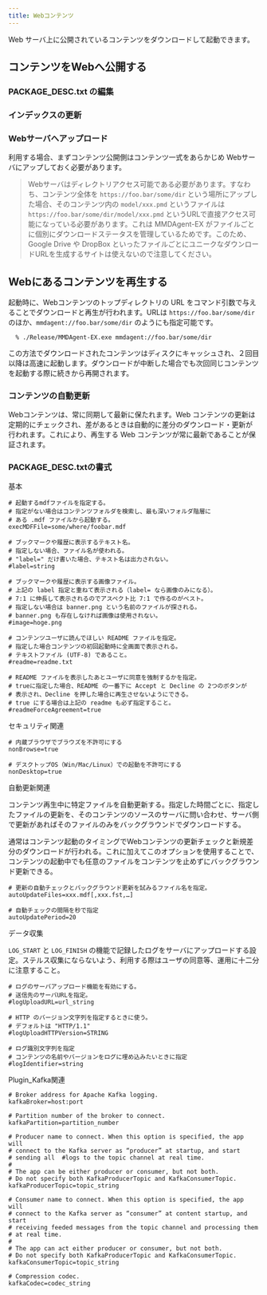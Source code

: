 ```yaml
---
title: Webコンテンツ
---
```


Web サーバ上に公開されているコンテンツをダウンロードして起動できます。

## コンテンツをWebへ公開する

### PACKAGE_DESC.txt の編集

### インデックスの更新

### Webサーバへアップロード

利用する場合、まずコンテンツ公開側はコンテンツ一式をあらかじめ Webサーバにアップしておく必要があります。

> Webサーバはディレクトリアクセス可能である必要があります。すなわち、コンテンツ全体を `https://foo.bar/some/dir` という場所にアップした場合、そのコンテンツ内の `model/xxx.pmd` というファイルは `https://foo.bar/some/dir/model/xxx.pmd` というURLで直接アクセス可能になっている必要があります。これは MMDAgent-EX がファイルごとに個別にダウンロードステータスを管理しているためです。このため、Google Drive や DropBox といったファイルごとにユニークなダウンロードURLを生成するサイトは使えないので注意してください。

## Webにあるコンテンツを再生する

起動時に、Webコンテンツのトップディレクトリの URL をコマンド引数で与えることでダウンロードと再生が行われます。URLは `https://foo.bar/some/dir` のほか、`mmdagent://foo.bar/some/dir` のようにも指定可能です。

```shell
  % ./Release/MMDAgent-EX.exe mmdagent://foo.bar/some/dir
```

この方法でダウンロードされたコンテンツはディスクにキャッシュされ、２回目以降は高速に起動します。ダウンロードが中断した場合でも次回同じコンテンツを起動する際に続きから再開されます。

### コンテンツの自動更新

Webコンテンツは、常に同期して最新に保たれます。Web コンテンツの更新は定期的にチェックされ、差があるときは自動的に差分のダウンロード・更新が行われます。これにより、再生する Web コンテンツが常に最新であることが保証されます。

### PACKAGE_DESC.txtの書式

基本

```text
# 起動するmdfファイルを指定する。
# 指定がない場合はコンテンツフォルダを検索し、最も深いフォルダ階層に
# ある .mdf ファイルから起動する。
execMDFFile=some/where/foobar.mdf

# ブックマークや履歴に表示するテキスト名。
# 指定しない場合、ファイル名が使われる。
# "label=" だけ書いた場合、テキスト名は出力されない。
#label=string

# ブックマークや履歴に表示する画像ファイル。
# 上記の label 指定と重ねて表示される（label= なら画像のみになる）。
# 7:1 に伸長して表示されるのでアスペクト比 7:1 で作るのがベスト。
# 指定しない場合は banner.png という名前のファイルが探される。
# banner.png も存在しなければ画像は使用されない。
#image=hoge.png

# コンテンツユーザに読んでほしい README ファイルを指定。
# 指定した場合コンテンツの初回起動時に全画面で表示される。
# テキストファイル (UTF-8) であること。
#readme=readme.txt

# README ファイルを表示したあとユーザに同意を強制するかを指定。
# trueに指定した場合、README の一番下に Accept と Decline の 2つのボタンが
# 表示され、Decline を押した場合に再生させないようにできる。
# true にする場合は上記の readme も必ず指定すること。
#readmeForceAgreement=true
```

セキュリティ関連

```text
# 内蔵ブラウザでブラウズを不許可にする
nonBrowse=true

# デスクトップOS（Win/Mac/Linux）での起動を不許可にする
nonDesktop=true
```

自動更新関連

コンテンツ再生中に特定ファイルを自動更新する。指定した時間ごとに、指定したファイルの更新を、そのコンテンツのソースのサーバに問い合わせ、サーバ側で更新があればそのファイルのみをバックグラウンドでダウンロードする。

通常はコンテンツ起動のタイミングでWebコンテンツの更新チェックと新規差分のダウンロードが行われる。これに加えてこのオプションを使用することで、コンテンツの起動中でも任意のファイルをコンテンツを止めずにバックグラウンド更新できる。

```text
# 更新の自動チェックとバックグラウンド更新を試みるファイル名を指定。
autoUpdateFiles=xxx.mdf[,xxx.fst,…]

# 自動チェックの間隔を秒で指定
autoUpdatePeriod=20
```

データ収集

`LOG_START` と `LOG_FINISH` の機能で記録したログをサーバにアップロードする設定。ステルス収集にならないよう、利用する際はユーザの同意等、運用に十二分に注意すること。

```text
# ログのサーバアップロード機能を有効にする。
# 送信先のサーバURLを指定。
#logUploadURL=url_string

# HTTP のバージョン文字列を指定するときに使う。
# デフォルトは "HTTP/1.1"
#logUploadHTTPVersion=STRING

# ログ識別文字列を指定
# コンテンツの名前やバージョンをログに埋め込みたいときに指定
#logIdentifier=string
```

Plugin_Kafka関連

```text
# Broker address for Apache Kafka logging.
kafkaBroker=host:port

# Partition number of the broker to connect.
kafkaPartition=partition_number

# Producer name to connect. When this option is specified, the app will
# connect to the Kafka server as “producer” at startup, and start
# sending all  #logs to the topic channel at real time.
#
# The app can be either producer or consumer, but not both.
# Do not specify both KafkaProducerTopic and KafkaConsumerTopic.
kafkaProducerTopic=topic_string

# Consumer name to connect. When this option is specified, the app will
# connect to the Kafka server as “consumer” at content startup, and start
# receiving feeded messages from the topic channel and processing them
# at real time.
#
# The app can act either producer or consumer, but not both.
# Do not specify both KafkaProducerTopic and KafkaConsumerTopic.
kafkaConsumerTopic=topic_string

# Compression codec.
kafkaCodec=codec_string
```
